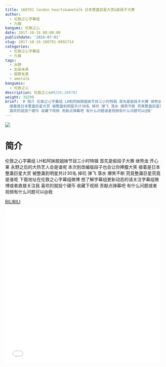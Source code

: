 ```yaml
---
title: 160701 london hearts&ametalk 日本整蛊巨星大赏&偷段子大赛
author:
  - 伦敦之心字幕组
  - 九條
bangumi: 伦敦之心
date: 2017-10-16 00:00:00
publishdate: '2016-07-01'
slug: 2017-10-16-160701-6092714
categories:
  - 伦敦之心字幕组
  - 九條
tags:
  - 永野
  - 志田未来
  - 板野友美
  - ametalk
bangumis:
  - 伦敦之心
description: 伦敦之心&#8226;160701
weight: 39299
brief: '# 简介 伦敦之心字幕组 LH和阿妹脱姐妹节目三小时特辑 首先是偷段子大赛 继熊虫 开心果 永野之后的大热艺人会是谁呢 本次到改编版段子也会让你捧腹大笑
  接着是日本整蛊巨星大赏 被整蛊到明星共计30名 掉坑 弹飞 落水 爆笑不断 究竟整蛊巨星究竟是谁呢 下载地址在伦敦之心字幕组微博 想了解字幕组更新动态的请关注字幕组微博或者直接关注我
  喜欢的就投个硬币 收藏下视频 贡献点弹幕吧 有什么问题或者视频有什么问题可以@我'
---
```


![](https://i.imgur.com/IgBnVWt.jpg)

# 简介  
伦敦之心字幕组 LH和阿妹脱姐妹节目三小时特辑 首先是偷段子大赛 继熊虫 开心果 永野之后的大热艺人会是谁呢 本次到改编版段子也会让你捧腹大笑 接着是日本整蛊巨星大赏 被整蛊到明星共计30名 掉坑 弹飞 落水 爆笑不断  究竟整蛊巨星究竟是谁呢 下载地址在伦敦之心字幕组微博 想了解字幕组更新动态的请关注字幕组微博或者直接关注我 喜欢的就投个硬币 收藏下视频 贡献点弹幕吧
有什么问题或者视频有什么问题可以@我

  [BILIBILI](https://www.bilibili.com/video/av6092714/)


<div class="vcontainer">  <iframe class='video' src="//www.bilibili.com/blackboard/player.html?aid=6092714" width="100%" height="500" frameborder="0" allowfullscreen="allowfullscreen"></iframe></div>
